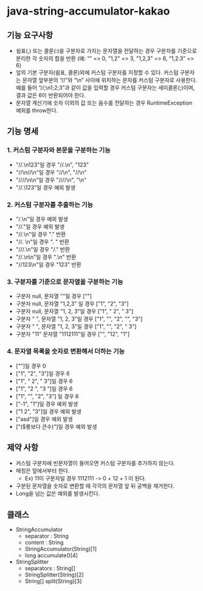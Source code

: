 # java-string-accumulator-kakao

## 기능 요구사항

- 쉼표(,) 또는 콜론(:)을 구분자로 가지는 문자열을 전달하는 경우 구분자를 기준으로 분리한 각 숫자의 합을 반환 (예: “” => 0, "1,2" => 3, "1,2,3" => 6, “1,2:3” => 6)
- 앞의 기본 구분자(쉼표, 콜론)외에 커스텀 구분자를 지정할 수 있다. 커스텀 구분자는 문자열 앞부분의 “//”와 “\n” 사이에 위치하는 문자를 커스텀 구분자로 사용한다. 예를 들어 “//;\n1;2;3”과 같이
  값을 입력할 경우 커스텀 구분자는 세미콜론(;)이며, 결과 값은 6이 반환되어야 한다.
- 문자열 계산기에 숫자 이외의 값 또는 음수를 전달하는 경우 RuntimeException 예외를 throw한다.

## 기능 명세

### 1. 커스텀 구분자와 본문을 구분하는 기능

- "//.\n123"일 경우 "//.\n", "123"
- "//\n//\n"일 경우 "//\n", "//\n"
- "////\n\n"일 경우 "////\n", "\n"
- "//.\123"일 경우 예외 발생

### 2. 커스텀 구분자를 추출하는 기능

- "/.\n"일 경우 예외 발생
- "//.\"일 경우 예외 발생
- "//.\n"일 경우 "." 반환
- "//. \n"일 경우 ". " 반환
- "///.\n"일 경우 "/." 반환
- "//.\n\n"일 경우 ".\n" 반환
- "//123\n"일 경우 "123" 반환

### 3. 구분자를 기준으로 문자열을 구분하는 기능

- 구분자 null, 문자열 ""일 경우 [""]
- 구분자 null, 문자열 "1,2,3" 일 경우 ["1", "2", "3"]
- 구분자 null, 문자열 "1, 2, 3"일 경우 ["1", " 2", " 3"]
- 구분자 " ", 문자열 "1, 2, 3"일 경우 ["1", "", "2", "", "3"]
- 구분자 "  ", 문자열 "1, 2, 3"일 경우 ["1", "", "2", " 3"]
- 구분자 "11" 문자열 "1112111"일 경우 ["", "12", "1"]

### 4. 문자열 목록을 숫자로 변환해서 더하는 기능

- [""]일 경우 0
- ["1", "2", "3"]일 경우 6
- ["1", " 2", " 3"]일 경우 6
- ["1", "2 ", "3 "]일 경우 6
- ["1", "", "2", "3"] 일 경우 6
- ["-1", "1"]일 경우 예외 발생
- ["1 2", "3"]일 경우 예외 발생
- ["asd"]일 경우 예외 발생
- ["($롱보다 큰수)"]일 경우 예외 발생

## 제약 사항

- 커스텀 구분자에 빈문자열이 들어오면 커스텀 구분자를 추가하지 않는다.
- 매칭은 앞에서부터 한다.
    - Ex) 11이 구분자일 경우 1112111 -> 0 + 12 + 1 이 된다.
- 구분된 문자열을 숫자로 변환할 때 각각의 문자열 앞 뒤 공백을 제거한다.
- Long을 넘는 값은 예외를 발생시킨다.

## 클래스

- StringAccumulator
    - separator : String
    - content : String
    - StringAccumulator(String)[1]
    - long accumulate()[4]
- StringSplitter
    - separators : String[]
    - StringSplitter(String)[2]
    - String[] split(String)[3]